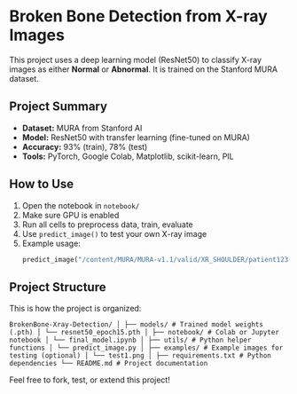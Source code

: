 # Broken Bone Detection from X-ray Images

This project uses a deep learning model (ResNet50) to classify X-ray images as either **Normal** or **Abnormal**. It is trained on the Stanford MURA dataset.

## Project Summary

- **Dataset:** MURA from Stanford AI
- **Model:** ResNet50 with transfer learning (fine-tuned on MURA)
- **Accuracy:** 93% (train), 78% (test)
- **Tools:** PyTorch, Google Colab, Matplotlib, scikit-learn, PIL

## How to Use

1. Open the notebook in `notebook/`
2. Make sure GPU is enabled
3. Run all cells to preprocess data, train, evaluate
4. Use `predict_image()` to test your own X-ray image
5. Example usage:
   ```python
   predict_image("/content/MURA/MURA-v1.1/valid/XR_SHOULDER/patient123/study1_positive/image2.png", model, device)


## Project Structure
This is how the project is organized:

 ``` BrokenBone-Xray-Detection/ │ ├── models/ # Trained model weights (.pth) │ └── resnet50_epoch15.pth │ ├── notebook/ # Colab or Jupyter notebook │ └── final_model.ipynb │ ├── utils/ # Python helper functions │ └── predict_image.py │ ├── examples/ # Example images for testing (optional) │ └── test1.png │ ├── requirements.txt # Python dependencies └── README.md # Project documentation ``` </code></pre>

Feel free to fork, test, or extend this project!

